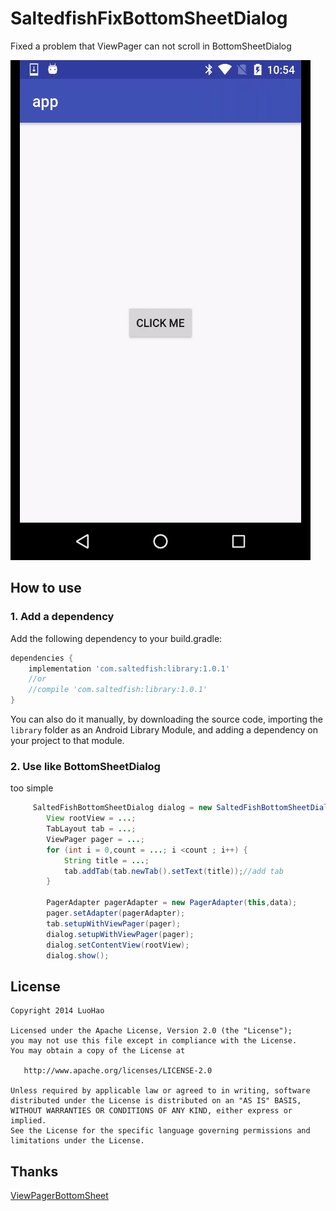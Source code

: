 # SaltedfishFixBottomSheetDialog
 Fixed a problem that ViewPager can not scroll in BottomSheetDialog
 
 ![Demo animation](https://github.com/luohaohaha/SaltedfishFixBottomSheetDialog/blob/master/ezgif-5-53cb68429f.gif)
 
## How to use

### 1. Add a dependency

Add the following dependency to your build.gradle:
```gradle
dependencies {
    implementation 'com.saltedfish:library:1.0.1'
    //or
    //compile 'com.saltedfish:library:1.0.1'
}
```

You can also do it manually, by downloading the source code, importing the `library` folder as an Android Library Module, and adding a dependency on your project to that module.

### 2. Use like BottomSheetDialog

too simple
```java
     SaltedFishBottomSheetDialog dialog = new SaltedFishBottomSheetDialog(this);
        View rootView = ...;
        TabLayout tab = ...;
        ViewPager pager = ...;
        for (int i = 0,count = ...; i <count ; i++) {
            String title = ...;
            tab.addTab(tab.newTab().setText(title));//add tab
        }

        PagerAdapter pagerAdapter = new PagerAdapter(this,data);
        pager.setAdapter(pagerAdapter);
        tab.setupWithViewPager(pager);
        dialog.setupWithViewPager(pager);
        dialog.setContentView(rootView);
        dialog.show();
```
## License
    Copyright 2014 LuoHao

    Licensed under the Apache License, Version 2.0 (the "License");
    you may not use this file except in compliance with the License.
    You may obtain a copy of the License at

       http://www.apache.org/licenses/LICENSE-2.0

    Unless required by applicable law or agreed to in writing, software
    distributed under the License is distributed on an "AS IS" BASIS,
    WITHOUT WARRANTIES OR CONDITIONS OF ANY KIND, either express or implied.
    See the License for the specific language governing permissions and
    limitations under the License.

## Thanks
[ViewPagerBottomSheet][1]

[1]: https://github.com/laenger/ViewPagerBottomSheet
